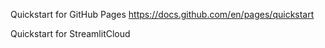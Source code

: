 Quickstart for GitHub Pages
https://docs.github.com/en/pages/quickstart

Quickstart for StreamlitCloud

